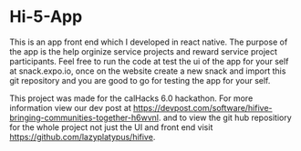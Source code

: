 # Hi-5-App

This is an app front end which I developed in react native. The purpose of the app is the help orginize service projects and reward service project participants. Feel free to run the code at test the ui of the app for your self at snack.expo.io, once on the website create a new snack and import this git repository and you are good to go for testing the app for your self.

This project was made for the calHacks 6.0 hackathon. For more information view our dev post at https://devpost.com/software/hifive-bringing-communities-together-h6wvnl. and to view the git hub repositiory for the whole project not just the UI and front end visit https://github.com/lazyplatypus/hifive.
